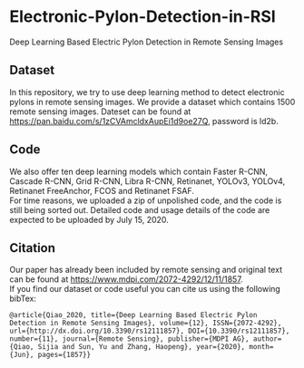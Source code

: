 # Electronic-Pylon-Detection-in-RSI
Deep Learning Based Electric Pylon Detection in Remote Sensing Images  
## Dataset
In this repository, we try to use deep learning method to detect electronic pylons in remote sensing images. We provide a dataset which contains 1500 remote sensing images. Dateset can be found at https://pan.baidu.com/s/1zCVAmcldxAupEi1d9oe27Q, password is ld2b.  
## Code
We also offer ten deep learning models which contain Faster R-CNN, Cascade R-CNN, Grid R-CNN, Libra R-CNN, Retinanet, YOLOv3, YOLOv4, Retinanet FreeAnchor, FCOS and Retinanet FSAF.  
For time reasons, we uploaded a zip of unpolished code, and the code is still being sorted out. Detailed code and usage details of the code are expected to be uploaded by July 15, 2020.  
## Citation
Our paper has already been included by remote sensing and original text can be found at https://www.mdpi.com/2072-4292/12/11/1857.  
If you find our dataset or code useful you can cite us using the following bibTex:
```
@article{Qiao_2020, title={Deep Learning Based Electric Pylon Detection in Remote Sensing Images}, volume={12}, ISSN={2072-4292}, url={http://dx.doi.org/10.3390/rs12111857}, DOI={10.3390/rs12111857}, number={11}, journal={Remote Sensing}, publisher={MDPI AG}, author={Qiao, Sijia and Sun, Yu and Zhang, Haopeng}, year={2020}, month={Jun}, pages={1857}}
```